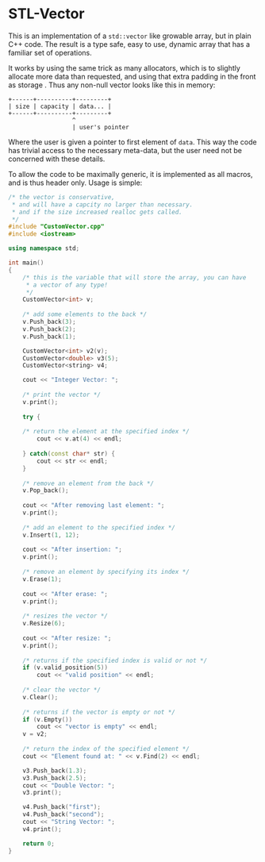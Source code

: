 # STL-Vector
 
This is an implementation of a `std::vector` like growable array, but in plain
C++ code. The result is a type safe, easy to use, dynamic array that has a
familiar set of operations.

It works by using the same trick as many allocators, which is to slightly
allocate more data than requested, and using that extra padding in the front
as storage . Thus any non-null vector looks like this in memory:

	+------+----------+---------+
	| size | capacity | data... |
	+------+----------+---------+
	                  ^
	                  | user's pointer

Where the user is given a pointer to first element of `data`. This way the
code has trivial access to the necessary meta-data, but the user need not be
concerned with these details. 

To allow the code to be maximally generic, it is implemented as all macros, and
is thus header only. Usage is simple:
```cpp
/* the vector is conservative,
 * and will have a capcity no larger than necessary.
 * and if the size increased realloc gets called.
 */
#include "CustomVector.cpp"
#include <iostream>

using namespace std;

int main()
{
    /* this is the variable that will store the array, you can have
     * a vector of any type!
     */
    CustomVector<int> v;
    
    /* add some elements to the back */
    v.Push_back(3);
    v.Push_back(2);
    v.Push_back(1);

    CustomVector<int> v2(v);
    CustomVector<double> v3(5);
    CustomVector<string> v4;

    cout << "Integer Vector: ";
    
    /* print the vector */
    v.print();
    
    try {
    
    /* return the element at the specified index */
        cout << v.at(4) << endl;
	
    } catch(const char* str) {
        cout << str << endl;
    }
    
    /* remove an element from the back */
    v.Pop_back();
    
    cout << "After removing last element: ";
    v.print();
    
    /* add an element to the specified index */
    v.Insert(1, 12);
    
    cout << "After insertion: ";
    v.print();
    
    /* remove an element by specifying its index */
    v.Erase(1);
    
    cout << "After erase: ";
    v.print();
    
    /* resizes the vector */
    v.Resize(6);
    
    cout << "After resize: ";
    v.print();
    
    /* returns if the specified index is valid or not */
    if (v.valid_position(5))
        cout << "valid position" << endl;
	
    /* clear the vector */
    v.Clear();
    
    /* returns if the vector is empty or not */
    if (v.Empty())
        cout << "vector is empty" << endl;
    v = v2;
    
    /* return the index of the specified element */
    cout << "Element found at: " << v.Find(2) << endl;

    v3.Push_back(1.3);
    v3.Push_back(2.5);
    cout << "Double Vector: ";
    v3.print();

    v4.Push_back("first");
    v4.Push_back("second");
    cout << "String Vector: ";
    v4.print();

    return 0;
}

```
